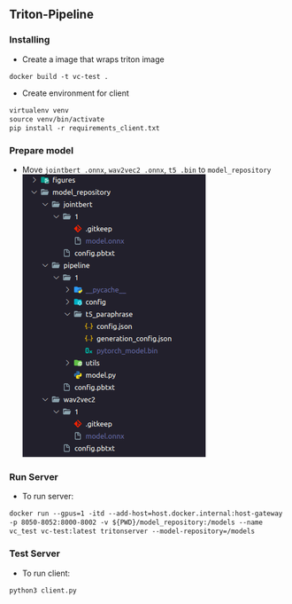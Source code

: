 ## Triton-Pipeline

### Installing
- Create a image that wraps triton image
```
docker build -t vc-test .
```

- Create environment for client
```
virtualenv venv
source venv/bin/activate
pip install -r requirements_client.txt
```

### Prepare model
- Move `jointbert .onnx`, `wav2vec2 .onnx`, `t5 .bin` to `model_repository`
![model tree](figures/model_tree.png)

### Run Server
- To run server:
```
docker run --gpus=1 -itd --add-host=host.docker.internal:host-gateway -p 8050-8052:8000-8002 -v ${PWD}/model_repository:/models --name vc_test vc-test:latest tritonserver --model-repository=/models
```


### Test Server

- To run client:
```
python3 client.py
```

<!-- ```
docker run --gpus=1 -itd -p 8050-8052:8000-8002 -v ${PWD}/model_repository:/models --name triton_test nvcr.io/nvidia/tritonserver:21.10-py3 tritonserver --model-repository=/models
``` -->

<!-- ```
docker run --gpus=1 --rm --net=host -v ${PWD}/model_repository:/models nvcr.io/nvidia/tritonserver:23.08-py3 tritonserver --model-repository=/models

``` -->

<!-- # NOW TEST
```
docker run --gpus=1 -itd --add-host=host.docker.internal:host-gateway -p 8050-8052:8000-8002 -v ${PWD}/model_repository:/models --name triton_test triton_test:latest tritonserver --model-repository=/models
```

```
docker logs -f triton_test
``` -->